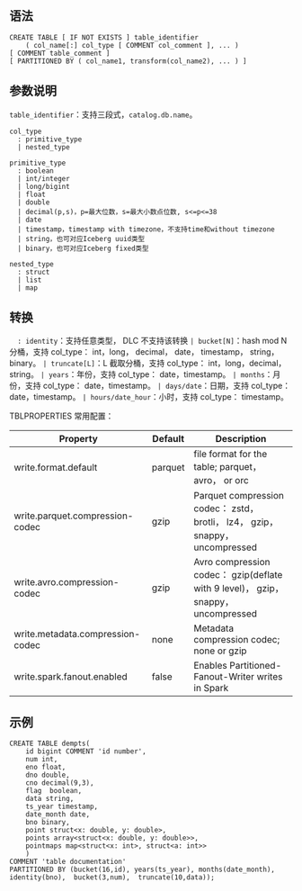 ## 语法
```
CREATE TABLE [ IF NOT EXISTS ] table_identifier
    ( col_name[:] col_type [ COMMENT col_comment ], ... )
[ COMMENT table_comment ]
[ PARTITIONED BY ( col_name1, transform(col_name2), ... ) ]

```
## 参数说明
`table_identifier`：支持三段式，`catalog.db.name`。
```
col_type
  : primitive_type
  | nested_type

primitive_type
  : boolean
  | int/integer
  | long/bigint
  | float
  | double
  | decimal(p,s)，p=最大位数，s=最大小数点位数, s<=p<=38
  | date
  | timestamp，timestamp with timezone，不支持time和without timezone
  | string，也可对应Iceberg uuid类型
  | binary，也可对应Iceberg fixed类型

nested_type
  : struct
  | list
  | map
```

## 转换
`  : identity`：支持任意类型， DLC 不支持该转换
`| bucket[N]`：hash mod N 分桶，支持 col_type： int，long， decimal， date， timestamp， string， binary。
`| truncate[L]`：L 截取分桶，支持 col_type： int，long，decimal，string。
`| years`：年份，支持 col_type： date，timestamp。
`| months`：月份，支持 col_type： date，timestamp。
`| days/date`：日期，支持 col_type： date，timestamp。
`| hours/date_hour`：小时，支持 col_type： timestamp。

TBLPROPERTIES 常用配置：

| Property | Default | Description |
|---------|---------|---------|
| write.format.default	| parquet	| file format for the table; parquet， avro， or orc| 
| write.parquet.compression-codec	| gzip	| Parquet compression codec： zstd， brotli， lz4， gzip， snappy， uncompressed| 
| write.avro.compression-codec	| gzip	| Avro compression codec： gzip(deflate with 9 level)， gzip， snappy， uncompressed| 
| write.metadata.compression-codec	| none| 	Metadata compression codec; none or gzip| 
write.spark.fanout.enabled	| false| 	Enables Partitioned-Fanout-Writer writes in Spark| 

## 示例
```
CREATE TABLE dempts(
    id bigint COMMENT 'id number',
    num int,
    eno float,
    dno double,
    cno decimal(9,3),
    flag  boolean,
    data string,
    ts_year timestamp,
    date_month date,
    bno binary,
    point struct<x: double, y: double>,
    points array<struct<x: double, y: double>>,
    pointmaps map<struct<x: int>, struct<a: int>> 
    )
COMMENT 'table documentation' 
PARTITIONED BY (bucket(16,id), years(ts_year), months(date_month), identity(bno),  bucket(3,num),  truncate(10,data));
```



